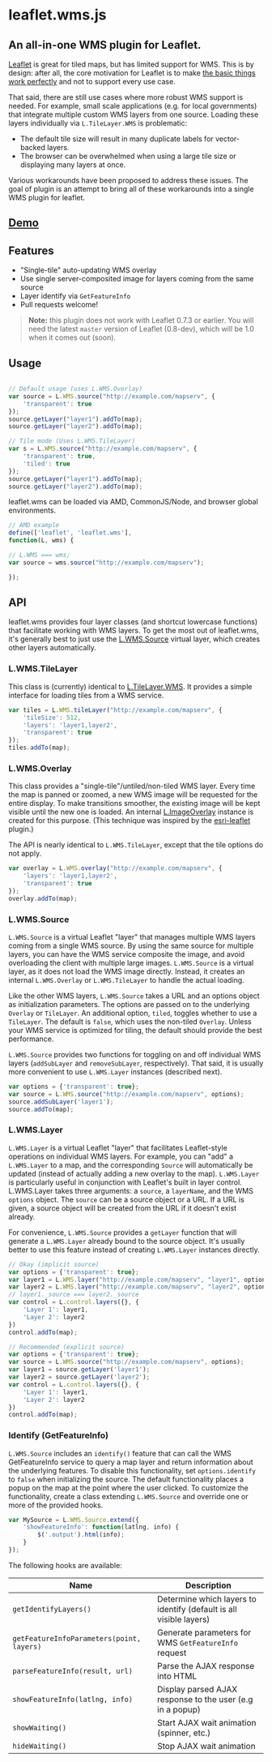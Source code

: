 leaflet.wms.js
==============

An all-in-one WMS plugin for Leaflet.
-------------------------------------

[Leaflet] is great for tiled maps, but has limited support for WMS.  This is by
design: after all, the core motivation for Leaflet is to make [the basic things
work perfectly](http://leafletjs.com/features.html) and not to support every
use case.

That said, there are still use cases where more robust WMS support is needed.
For example, small scale applications (e.g. for local governments) that
integrate multiple custom WMS layers from one source.  Loading these layers
individually via `L.TileLayer.WMS` is problematic:
 
 * The default tile size will result in many duplicate labels for vector-backed
   layers.
 * The browser can be overwhelmed when using a large tile size or displaying
   many layers at once.

Various workarounds have been proposed to address these issues.  The goal of
plugin is an attempt to bring all of these workarounds into a single WMS plugin
for leaflet.

## [Demo](http://heigeo.github.io/leaflet.wms)

## Features 

 * "Single-tile" auto-updating WMS overlay
 * Use single server-composited image for layers coming from the same source
 * Layer identify via `GetFeatureInfo`
 * Pull requests welcome!

> **Note:** this plugin does not work with Leaflet 0.7.3 or earlier.  You will need the latest `master` version of Leaflet (0.8-dev), which will be 1.0 when it comes out (soon).

## Usage

```javascript

// Default usage (uses L.WMS.Overlay)
var source = L.WMS.source("http://example.com/mapserv", {
    'transparent': true
});
source.getLayer("layer1").addTo(map);
source.getLayer("layer2").addTo(map);

// Tile mode (Uses L.WMS.TileLayer)
var s = L.WMS.source("http://example.com/mapserv", {
    'transparent': true,
    'tiled': true
});
source.getLayer("layer1").addTo(map);
source.getLayer("layer2").addTo(map);

```

leaflet.wms can be loaded via AMD, CommonJS/Node, and browser global environments.

```javascript
// AMD example
define(['leaflet', 'leaflet.wms'],
function(L, wms) {

// L.WMS === wms;
var source = wms.source("http://example.com/mapserv");

});
```

## API

leaflet.wms provides four layer classes (and shortcut lowercase functions) that facilitate working with WMS layers.  To get the most out of leaflet.wms, it's generally best to just use the [L.WMS.Source] virtual layer, which creates other layers automatically.

### L.WMS.TileLayer

This class is (currently) identical to [L.TileLayer.WMS].  It provides a simple interface for loading tiles from a WMS service.

```javascript
var tiles = L.WMS.tileLayer("http://example.com/mapserv", {
    'tileSize': 512,
    'layers': 'layer1,layer2',
    'transparent': true
});
tiles.addTo(map);
```

### L.WMS.Overlay

This class provides a "single-tile"/untiled/non-tiled WMS layer.   Every time the map is panned or zoomed, a new WMS image will be requested for the entire display.  To make transitions smoother, the existing image will be kept visible until the new one is loaded.  An internal [L.ImageOverlay] instance is created for this purpose. (This technique was inspired by the [esri-leaflet] plugin.)

The API is nearly identical to `L.WMS.TileLayer`, except that the tile options do not apply.  

```javascript
var overlay = L.WMS.overlay("http://example.com/mapserv", {
    'layers': 'layer1,layer2',
    'transparent': true
});
overlay.addTo(map);
```

### L.WMS.Source

`L.WMS.Source` is a virtual Leaflet "layer" that manages multiple WMS layers coming from a single WMS source.  By using the same source for multiple layers, you can have the WMS service composite the image, and avoid overloading the client with multiple large images.  `L.WMS.Source` is a virtual layer, as it does not load the WMS image directly.  Instead, it creates an internal `L.WMS.Overlay` or `L.WMS.TileLayer` to handle the actual loading.

Like the other WMS layers, `L.WMS.Source` takes a URL and an options object as initialization parameters.  The options are passed on to the underlying `Overlay` or `TileLayer`.  An additional option, `tiled`, toggles whether to use a `TileLayer`.  The default is `false`, which uses the non-tiled `Overlay`.  Unless your WMS service is optimized for tiling, the default should provide the best performance.

`L.WMS.Source` provides two functions for toggling on and off individual WMS layers (`addSubLayer` and `removeSubLayer`, respectively).  That said, it is usually more convenient to use `L.WMS.Layer` instances (described next).

```javascript
var options = {'transparent': true};
var source = L.WMS.source("http://example.com/mapserv", options);
source.addSubLayer('layer1');
source.addTo(map);
```

### L.WMS.Layer
`L.WMS.Layer` is a virtual Leaflet "layer" that facilitates Leaflet-style operations on individual WMS layers.  For example, you can "add" a `L.WMS.Layer` to a map, and the corresponding `Source` will automatically be updated (instead of actually adding a new overlay to the map).  `L.WMS.Layer` is particularly useful in conjunction with Leaflet's built in layer control.  L.WMS.Layer takes three arguments: a `source`, a `layerName`, and the WMS `options` object.  The `source` can be a source object or a URL.  If a URL is given, a source object will be created from the URL if it doesn't exist already.

For convenience, `L.WMS.Source` provides a `getLayer` function that will generate a `L.WMS.Layer` already bound to the source object.  It's usually better to use this feature instead of creating `L.WMS.Layer` instances directly.

```javascript
// Okay (implicit source)
var options = {'transparent': true};
var layer1 = L.WMS.layer("http://example.com/mapserv", "layer1", options);
var layer2 = L.WMS.layer("http://example.com/mapserv", "layer2", options);
// layer1._source === layer2._source
var control = L.control.layers({}, {
    'Layer 1': layer1,
    'Layer 2': layer2
})
control.addTo(map);
```
```javascript
// Recommended (explicit source)
var options = {'transparent': true};
var source = L.WMS.source("http://example.com/mapserv", options);
var layer1 = source.getLayer('layer1');
var layer2 = source.getLayer('layer2');
var control = L.control.layers({}, {
    'Layer 1': layer1,
    'Layer 2': layer2
})
control.addTo(map);
```

### Identify (GetFeatureInfo)

`L.WMS.Source` includes an `identify()` feature that can call the WMS GetFeatureInfo service to query a map layer and return information about the underlying features.  To disable this functionality, set `options.identify` to `false` when initializing the source.  The default functionality places a popup on the map at the point where the user clicked.  To customize the functionality, create a class extending `L.WMS.Source` and override one or more of the provided hooks.

```javascript
var MySource = L.WMS.Source.extend({
    'showFeatureInfo': function(latlng, info) {
        $('.output').html(info);
    }
});
```

The following hooks are available:

Name | Description
-----|-------------
`getIdentifyLayers()` | Determine which layers to identify (default is all visible layers)
`getFeatureInfoParameters(point, layers)` | Generate parameters for WMS `GetFeatureInfo` request
`parseFeatureInfo(result, url)` | Parse the AJAX response into HTML
`showFeatureInfo(latlng, info)` | Display parsed AJAX response to the user (e.g in a popup)
`showWaiting()` | Start AJAX wait animation (spinner, etc.)
`hideWaiting()` | Stop AJAX wait animation

[Leaflet]: http://leafletjs.com
[esri-leaflet]: https://github.com/Esri/esri-leaflet
[L.TileLayer.WMS]: http://leafletjs.com/reference.html#tilelayer-wms
[L.ImageOverlay]: http://leafletjs.com/reference.html#imageoverlay
[L.WMS.Source]: https://github.com/heigeo/leaflet.wms#lwmssource
